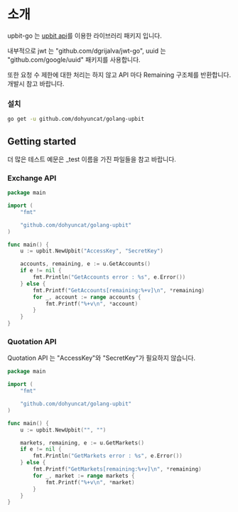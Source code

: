# 소개

upbit-go 는 [upbit api](https://docs.upbit.com/)를 이용한 라이브러리 패키지 입니다.

내부적으로 jwt 는 "github.com/dgrijalva/jwt-go", uuid 는 "github.com/google/uuid" 패키지를 사용합니다.

또한 요청 수 제한에 대한 처리는 하지 않고 API 마다 Remaining 구조체를 반환합니다. 개발시 참고 바랍니다.

### 설치

```bash
go get -u github.com/dohyuncat/golang-upbit
```

## Getting started

더 많은 테스트 예문은 \_test 이름을 가진 파일들을 참고 바랍니다.

### Exchange API

```go
package main

import (
	"fmt"

	"github.com/dohyuncat/golang-upbit"
)

func main() {
	u := upbit.NewUpbit("AccessKey", "SecretKey")

	accounts, remaining, e := u.GetAccounts()
	if e != nil {
		fmt.Println("GetAccounts error : %s", e.Error())
	} else {
		fmt.Printf("GetAccounts[remaining:%+v]\n", *remaining)
		for _, account := range accounts {
			fmt.Printf("%+v\n", *account)
		}
	}
}
```

### Quotation API

Quotation API 는 "AccessKey"와 "SecretKey"가 필요하지 않습니다.

```go
package main

import (
	"fmt"

	"github.com/dohyuncat/golang-upbit"
)

func main() {
    u := upbit.NewUpbit("", "")

	markets, remaining, e := u.GetMarkets()
	if e != nil {
		fmt.Println("GetMarkets error : %s", e.Error())
	} else {
		fmt.Printf("GetMarkets[remaining:%+v]\n", *remaining)
		for _, market := range markets {
			fmt.Printf("%+v\n", *market)
		}
	}
}
```

